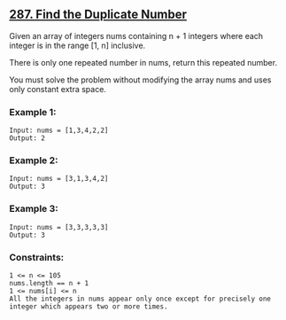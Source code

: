 ## [287. Find the Duplicate Number](https://leetcode.com/problems/find-the-duplicate-number/)

Given an array of integers nums containing n + 1 integers where each integer is in the range [1, n] inclusive.

There is only one repeated number in nums, return this repeated number.

You must solve the problem without modifying the array nums and uses only constant extra space.

 

### Example 1:
```
Input: nums = [1,3,4,2,2]
Output: 2
```
### Example 2:
```
Input: nums = [3,1,3,4,2]
Output: 3
```
### Example 3:
```
Input: nums = [3,3,3,3,3]
Output: 3
 ```

### Constraints:
```
1 <= n <= 105
nums.length == n + 1
1 <= nums[i] <= n
All the integers in nums appear only once except for precisely one integer which appears two or more times.
```